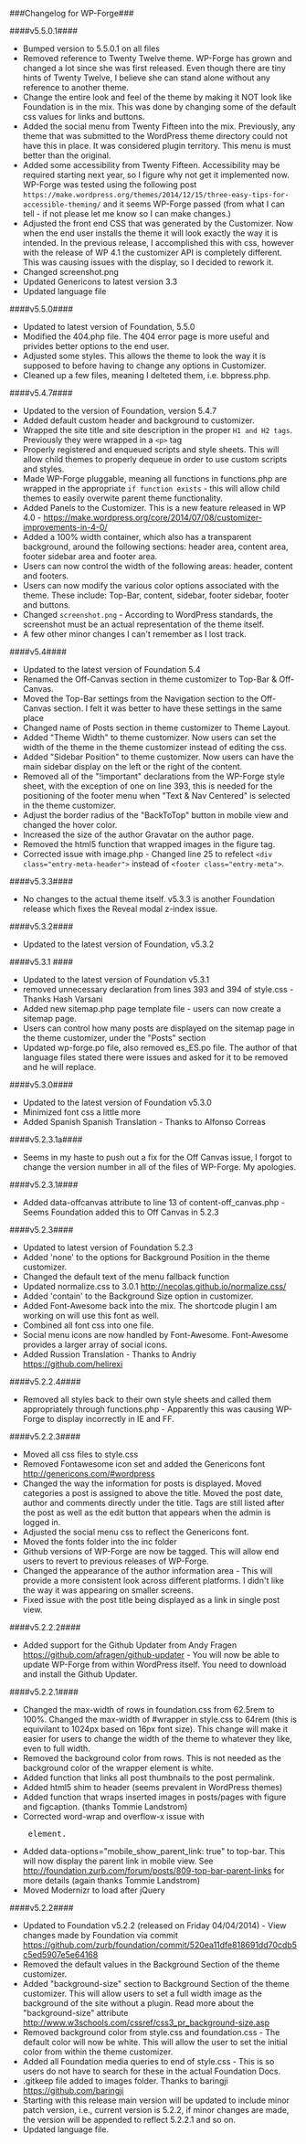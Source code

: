 ###Changelog for WP-Forge###

####v5.5.0.1####
* Bumped version to 5.5.0.1 on all files
* Removed reference to Twenty Twelve theme. WP-Forge has grown and changed a lot since she was first released. Even though there are tiny hints of Twenty Twelve, I believe she can stand alone without any reference to another theme.
* Change the entire look and feel of the theme by making it NOT look like Foundation is in the mix. This was done by changing some of the default css values for links and buttons.
* Added the social menu from Twenty Fifteen into the mix. Previously, any theme that was submitted to the WordPress theme directory could not have this in place. It was considered plugin territory. This menu is must better than the original.
* Added some accessibility from Twenty Fifteen. Accessibility may be required starting next year, so I figure why not get it implemented now. WP-Forge was tested using the following post `https://make.wordpress.org/themes/2014/12/15/three-easy-tips-for-accessible-theming/` and it seems WP-Forge passed (from what I can tell - if not please let me know so I can make changes.)
* Adjusted the front end CSS that was generated by the Customizer. Now when the end user installs the theme it will look exactly the way it is intended. In the previous release, I accomplished this with css, however with the release of WP 4.1 the customizer API is completely different. This was causing issues with the display, so I decided to rework it.
* Changed screenshot.png
* Updated Genericons to latest version 3.3
* Updated language file

####v5.5.0####
* Updated to latest version of Foundation, 5.5.0
* Modified the 404.php file. The 404 error page is more useful and privides better options to the end user.
* Adjusted some styles. This allows the theme to look the way it is supposed to before having to change any options in Customizer.
* Cleaned up a few files, meaning I delteted them, i.e. bbpress.php.

####v5.4.7####
* Updated to the version of Foundation, version 5.4.7
* Added default custom header and background to customizer.
* Wrapped the site title and site description in the proper `H1 and H2 tags`. Previously they were wrapped in a `<p>` tag
* Properly registered and enqueued scripts and style sheets. This will allow child themes to properly dequeue in order to use custom scripts and styles.
* Made WP-Forge pluggable, meaning all functions in functions.php are wrapped in the appropriate `if function exists` - this will allow child themes to easily overwite parent theme functionality.
* Added Panels to the Customizer. This is a new feature released in WP 4.0 - https://make.wordpress.org/core/2014/07/08/customizer-improvements-in-4-0/
* Added a 100% width container, which also has a transparent background, around the following sections: header area, content area, footer sidebar area and footer area.
* Users can now control the width of the following areas: header, content and footers.
* Users can now modify the various color options associated with the theme. These include: Top-Bar, content, sidebar, footer sidebar, footer and buttons.
* Changed `screenshot.png` - According to WordPress standards, the screenshot must be an actual representation of the theme itself.
* A few other minor changes I can't remember as I lost track.

####v5.4####
* Updated to the latest version of Foundation 5.4
* Renamed the Off-Canvas section in theme customizer to Top-Bar & Off-Canvas.
* Moved the Top-Bar settings from the Navigation section to the Off-Canvas section. I felt it was better to have these settings in the same place
* Changed name of Posts section in theme customizer to Theme Layout.
* Added "Theme Width" to theme customizer. Now users can set the width of the theme in the theme customizer instead of editing the css.
* Added "Sidebar Position" to theme customizer. Now users can have the main sidebar display on the left or the right of the content.
* Removed all of the "!important" declarations from the WP-Forge style sheet, with the exception of one on line 393, this is needed for the positioning of the footer menu when "Text & Nav Centered" is selected in the theme customizer.
* Adjust the border radius of the "BackToTop" button in mobile view and changed the hover color.
* Increased the size of the author Gravatar on the author page.
* Removed the html5 function that wrapped images in the figure tag.
* Corrected issue with image.php - Changed line 25 to refelect `<div class="entry-meta-header">` instead of `<footer class="entry-meta">`.

####v5.3.3####
* No changes to the actual theme itself. v5.3.3 is another Foundation release which fixes the Reveal modal z-index issue.

####v5.3.2####
* Updated to the latest version of Foundation, v5.3.2

####v5.3.1 ####
* Updated to the latest version of Foundation v5.3.1
* removed unnecessary declaration from lines 393 and 394 of style.css - Thanks Hash Varsani
* Added new sitemap.php page template file - users can now create a sitemap page.
* Users can control how many posts are displayed on the sitemap page in the theme customizer, under the "Posts" section
* Updated wp-forge.po file, also removed es_ES.po file. The author of that language files stated there were issues and asked for it to be removed and he will replace.

####v5.3.0####
* Updated to the latest version of Foundation v5.3.0
* Minimized font css a little more
* Added Spanish Spanish Translation - Thanks to Alfonso Correas

####v5.2.3.1a####
* Seems in my haste to push out a fix for the Off Canvas issue, I forgot to change the version number in all of the files of WP-Forge. My apologies.

####v5.2.3.1####
* Added data-offcanvas attribute to line 13 of content-off_canvas.php - Seems Foundation added this to Off Canvas in 5.2.3

####v5.2.3####
* Updated to latest version of Foundation 5.2.3
* Added 'none' to the options for Background Position in the theme customizer.
* Changed the default text of the menu fallback function
* Updated normalize.css to 3.0.1 http://necolas.github.io/normalize.css/
* Added 'contain' to the Background Size option in customizer.
* Added Font-Awesome back into the mix. The shortcode plugin I am working on will use this font as well.
* Combined all font css into one file.
* Social menu icons are now handled by Font-Awesome. Font-Awesome provides a larger array of social icons.
* Added Russion Translation - Thanks to Andriy https://github.com/helirexi

####v5.2.2.4####
* Removed all styles back to their own style sheets and called them appropriately through functions.php - Apparently this was causing WP-Forge to display incorrectly in IE and FF.

####v5.2.2.3####
* Moved all css files to style.css
* Removed Fontawesome icon set and added the Genericons font http://genericons.com/#wordpress
* Changed the way the information for posts is displayed. Moved categories a post is assigned to above the title. Moved the post date, author and comments directly under the title. Tags are still listed after the post as well as the edit button that appears when the admin is logged in.
* Adjusted the social menu css to reflect the Genericons font.
* Moved the fonts folder into the inc folder
* Github versions of WP-Forge are now be tagged. This will allow end users to revert to previous releases of WP-Forge.
* Changed the appearance of the author information area - This will provide a more consistent look across different platforms. I didn't like the way it was appearing on smaller screens.
* Fixed issue with the post title being displayed as a link in single post view.

####v5.2.2.2####
* Added support for the Github Updater from Andy Fragen https://github.com/afragen/github-updater - You will now be able to update WP-Forge from within WordPress itself. You need to download and install the Github Updater.

####v5.2.2.1####
* Changed the max-width of rows in foundation.css from 62.5rem to 100%. Changed the max-width of #wrapper in style.css to 64rem (this is equivilant to 1024px based on 16px font size). This change will make it easier for users to change the width of the theme to whatever they like, even to full width.
* Removed the background color from rows. This is not needed as the background color of the wrapper element is white.
* Added function that links all post thumbnails to the post permalink.
* Added html5 shim to header (seems prevalent in WordPress themes)
* Added function that wraps inserted images in posts/pages with figure and figcaption. (thanks Tommie Landstrom)
* Corrected word-wrap and overflow-x issue with <pre> element. 
* Added data-options="mobile_show_parent_link: true" to top-bar. This will now display the parent link in mobile view. See http://foundation.zurb.com/forum/posts/809-top-bar-parent-links for more details (again thanks Tommie Landstrom)
* Moved Modernizr to load after jQuery

####v5.2.2####
* Updated to Foundation v5.2.2 (released on Friday 04/04/2014) - View changes made by Foundation via commit https://github.com/zurb/foundation/commit/520ea11dfe818691dd70cdb5c5ed5907e5e64168
* Removed the default values in the Background Section of the theme customizer.
* Added "background-size" section to Background Section of the theme customizer. This will allow users to set a full width image as the background of the site without a plugin. Read more about the "background-size" attribute http://www.w3schools.com/cssref/css3_pr_background-size.asp
* Removed background color from style.css and foundation.css - The default color will now be white. This will allow the user to set the initial color from within the theme customizer.
* Added all Foundation media queries to end of style.css - This is so users do not have to search for these in the actual Foundation Docs.
* .gitkeep file added to images folder. Thanks to baringji https://github.com/baringji
* Starting with this release main version will be updated to include minor patch version, i.e., current version is 5.2.2, if minor changes are made, the version will be appended to reflect 5.2.2.1 and so on.
* Updated language file.
